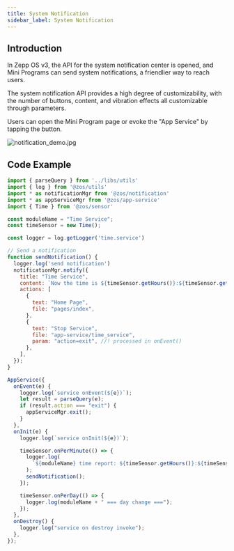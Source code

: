 ```yaml
---
title: System Notification
sidebar_label: System Notification
---
```


## Introduction

In Zepp OS v3, the API for the system notification center is opened, and Mini Programs can send system notifications, a friendlier way to reach users.

The system notification API provides a high degree of customizability, with the number of buttons, content, and vibration effects all customizable through parameters.

Users can open the Mini Program page or evoke the "App Service" by tapping the button.

![notification_demo.jpg](/img/docs/guides/version_info/notification_demo.jpg)

## Code Example

```js
import { parseQuery } from '../libs/utils'
import { log } from '@zos/utils'
import * as notificationMgr from '@zos/notification'
import * as appServiceMgr from '@zos/app-service'
import { Time } from '@zos/sensor'

const moduleName = "Time Service";
const timeSensor = new Time();

const logger = log.getLogger('time.service')

// Send a notification
function sendNotification() {
  logger.log('send notification')
  notificationMgr.notify({
    title: "Time Service",
    content: `Now the time is ${timeSensor.getHours()}:${timeSensor.getMinutes()}:${timeSensor.getSeconds()}`,
    actions: [
      {
        text: "Home Page",
        file: "pages/index",
      },
      {
        text: "Stop Service",
        file: "app-service/time_service",
        param: "action=exit", //! processed in onEvent()
      },
    ],
  });
}

AppService({
  onEvent(e) {
    logger.log(`service onEvent(${e})`);
    let result = parseQuery(e);
    if (result.action === "exit") {
      appServiceMgr.exit();
    }
  },
  onInit(e) {
    logger.log(`service onInit(${e})`);

    timeSensor.onPerMinute(() => {
      logger.log(
        `${moduleName} time report: ${timeSensor.getHours()}:${timeSensor.getMinutes()}:${timeSensor.getSeconds()}`
      );
      sendNotification();
    });

    timeSensor.onPerDay(() => {
      logger.log(moduleName + " === day change ===");
    });
  },
  onDestroy() {
    logger.log("service on destroy invoke");
  },
});
```
